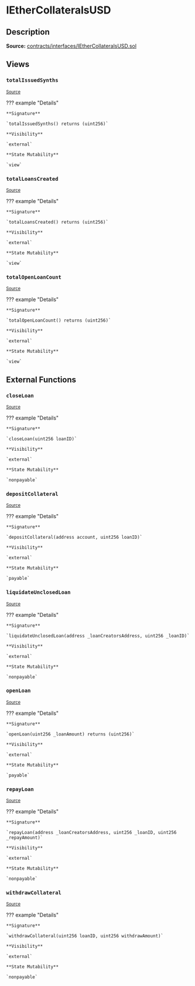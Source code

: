 # IEtherCollateralsUSD

## Description

**Source:** [contracts/interfaces/IEtherCollateralsUSD.sol](https://github.com/Synthetixio/synthetix/tree/v2.34.0/contracts/interfaces/IEtherCollateralsUSD.sol)

## Views

### `totalIssuedSynths`

<sub>[Source](https://github.com/Synthetixio/synthetix/tree/v2.34.0/contracts/interfaces/IEtherCollateralsUSD.sol#L7)</sub>

??? example "Details"

    **Signature**

    `totalIssuedSynths() returns (uint256)`

    **Visibility**

    `external`

    **State Mutability**

    `view`

### `totalLoansCreated`

<sub>[Source](https://github.com/Synthetixio/synthetix/tree/v2.34.0/contracts/interfaces/IEtherCollateralsUSD.sol#L9)</sub>

??? example "Details"

    **Signature**

    `totalLoansCreated() returns (uint256)`

    **Visibility**

    `external`

    **State Mutability**

    `view`

### `totalOpenLoanCount`

<sub>[Source](https://github.com/Synthetixio/synthetix/tree/v2.34.0/contracts/interfaces/IEtherCollateralsUSD.sol#L11)</sub>

??? example "Details"

    **Signature**

    `totalOpenLoanCount() returns (uint256)`

    **Visibility**

    `external`

    **State Mutability**

    `view`

## External Functions

### `closeLoan`

<sub>[Source](https://github.com/Synthetixio/synthetix/tree/v2.34.0/contracts/interfaces/IEtherCollateralsUSD.sol#L16)</sub>

??? example "Details"

    **Signature**

    `closeLoan(uint256 loanID)`

    **Visibility**

    `external`

    **State Mutability**

    `nonpayable`

### `depositCollateral`

<sub>[Source](https://github.com/Synthetixio/synthetix/tree/v2.34.0/contracts/interfaces/IEtherCollateralsUSD.sol#L20)</sub>

??? example "Details"

    **Signature**

    `depositCollateral(address account, uint256 loanID)`

    **Visibility**

    `external`

    **State Mutability**

    `payable`

### `liquidateUnclosedLoan`

<sub>[Source](https://github.com/Synthetixio/synthetix/tree/v2.34.0/contracts/interfaces/IEtherCollateralsUSD.sol#L18)</sub>

??? example "Details"

    **Signature**

    `liquidateUnclosedLoan(address _loanCreatorsAddress, uint256 _loanID)`

    **Visibility**

    `external`

    **State Mutability**

    `nonpayable`

### `openLoan`

<sub>[Source](https://github.com/Synthetixio/synthetix/tree/v2.34.0/contracts/interfaces/IEtherCollateralsUSD.sol#L14)</sub>

??? example "Details"

    **Signature**

    `openLoan(uint256 _loanAmount) returns (uint256)`

    **Visibility**

    `external`

    **State Mutability**

    `payable`

### `repayLoan`

<sub>[Source](https://github.com/Synthetixio/synthetix/tree/v2.34.0/contracts/interfaces/IEtherCollateralsUSD.sol#L24)</sub>

??? example "Details"

    **Signature**

    `repayLoan(address _loanCreatorsAddress, uint256 _loanID, uint256 _repayAmount)`

    **Visibility**

    `external`

    **State Mutability**

    `nonpayable`

### `withdrawCollateral`

<sub>[Source](https://github.com/Synthetixio/synthetix/tree/v2.34.0/contracts/interfaces/IEtherCollateralsUSD.sol#L22)</sub>

??? example "Details"

    **Signature**

    `withdrawCollateral(uint256 loanID, uint256 withdrawAmount)`

    **Visibility**

    `external`

    **State Mutability**

    `nonpayable`

